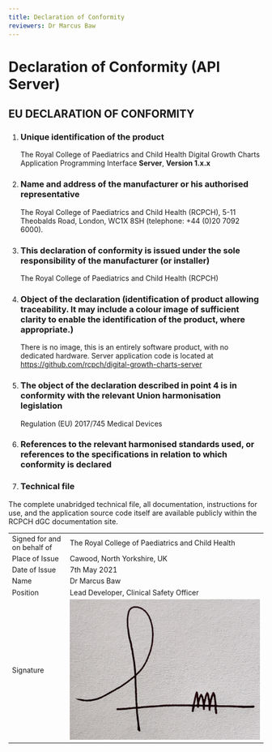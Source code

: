 ```yaml
---
title: Declaration of Conformity
reviewers: Dr Marcus Baw
---
```


# Declaration of Conformity (API Server)

## EU DECLARATION OF CONFORMITY

1. ### Unique identification of the product

    The Royal College of Paediatrics and Child Health Digital Growth Charts Application Programming Interface **Server**, **Version 1.x.x**

1. ### Name and address of the manufacturer or his authorised representative

    The Royal College of Paediatrics and Child Health (RCPCH), 5-11 Theobalds Road, London, WC1X 8SH (telephone: +44 (0)20 7092 6000).

1. ### This declaration of conformity is issued under the sole responsibility of the manufacturer (or installer)

    The Royal College of Paediatrics and Child Health (RCPCH)

1. ### Object of the declaration (identification of product allowing traceability. It may include a colour image of sufficient clarity to enable the identification of the product, where appropriate.)

    There is no image, this is an entirely software product, with no dedicated hardware.
    Server application code is located at <https://github.com/rcpch/digital-growth-charts-server>

1. ### The object of the declaration described in point 4 is in conformity with the relevant Union harmonisation legislation

    Regulation (EU) 2017/745    Medical Devices

1. ### References to the relevant harmonised standards used, or references to the specifications in relation to which conformity is declared

1. ### Technical file

The complete unabridged technical file, all documentation, instructions for use, and the application source code itself are available publicly within the RCPCH dGC documentation site.

|                             |                                                                     |
| --------------------------- | ------------------------------------------------------------------- |
| Signed for and on behalf of | The Royal College of Paediatrics and Child Health                   |
| Place of Issue              | Cawood, North Yorkshire, UK                                         |
| Date of Issue               | 7th May 2021                                                        |
| Name                        | Dr Marcus Baw                                                       |
| Position                    | Lead Developer, Clinical Safety Officer                             |
| Signature                   | ![doc-signature](../../_assets/marcus-signature-only-used-for-docs.jpg) |


